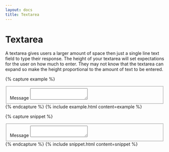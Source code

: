 ```yaml
---
layout: docs
title: Textarea
---
```


# Textarea

A textarea gives users a larger amount of space then just a single line text field to type their response.
The height of your textarea will set expectations for the user on how much to enter. They may not know that the textarea can expand so make the height proportional to the amount of text to be entered.

{% capture example %}

<fieldset class="mb-5 b-none p-0 m-0">
  <div class="text-input">
    <label class="block bold mb-2" for="message">Message</label>
    <textarea id="message"></textarea>
  </div>
</fieldset>
{% endcapture %}
{% include example.html content=example %}

{% capture snippet %}

<fieldset class="mb-5 b-none p-0 m-0">
  <div class="text-input">
    <label class="block bold mb-2" for="message">Message</label>
    <textarea id="message"></textarea>
  </div>
</fieldset>
{% endcapture %}
{% include snippet.html content=snippet %}
